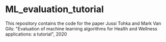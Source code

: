 # ML_evaluation_tutorial
This repository contains the code for the paper Jussi Tohka and Mark Van Gils: "Evaluation of machine learning algorithms for Health and Wellness applications: a tutorial", 2020
